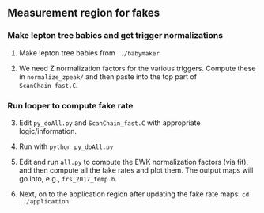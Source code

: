 ## Measurement region for fakes

### Make lepton tree babies and get trigger normalizations

1. Make lepton tree babies from `../babymaker`

2. We need Z normalization factors for the various triggers. Compute these in `normalize_zpeak/` and then paste into the top part of `ScanChain_fast.C`.

### Run looper to compute fake rate

3. Edit `py_doAll.py` and `ScanChain_fast.C` with appropriate logic/information.

4. Run with `python py_doAll.py`

5. Edit and run `all.py` to compute the EWK normalization factors (via fit), and then compute all the fake rates and plot them. The output maps will go into, e.g., `frs_2017_temp.h`.

6. Next, on to the application region after updating the fake rate maps: `cd ../application`
